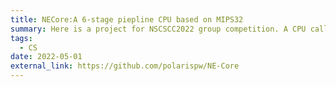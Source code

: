 ```yaml
---
title: NECore:A 6-stage piepline CPU based on MIPS32
summary: Here is a project for NSCSCC2022 group competition. A CPU called "NECore" is built in Verilog and can be run both on Vivado & FPGA board.
tags:
  - CS
date: 2022-05-01
external_link: https://github.com/polarispw/NE-Core
---
```

